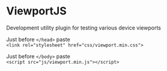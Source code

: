 ViewportJS
==========

Development utility plugin for testing various device viewports

Just before `</head>` paste<br/>
`<link rel="stylesheet" href="css/viewport.min.css">`

Just before `</body>` paste<br/>
`<script src="js/viewport.min.js"></script>`
